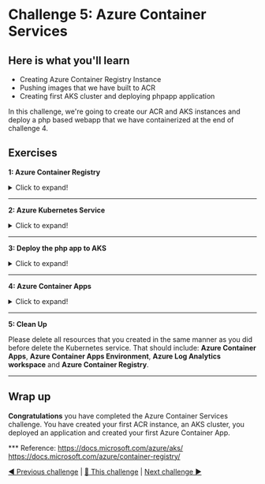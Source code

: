 # Challenge 5: Azure Container Services

## Here is what you'll learn

- Creating Azure Container Registry Instance
- Pushing images that we have built to ACR 
- Creating first AKS cluster and deploying phpapp application

In this challenge, we're going to create our ACR and AKS instances and deploy a php based webapp that we have containerized at the end of challenge 4.

## Exercises

**1: Azure Container Registry**
<details>
  <summary>Click to expand!</summary>

In this first task, we'll create a new [Azure Container Registry (ACR)](https://docs.microsoft.com/en-us/azure/container-registry/container-registry-intro) Instance. Azure Container Registry allows us to build, store, and manage container images and artifacts in a private registry for all types of container deployments. We're going to store 2 images that we've created at the end of the challenge 4. Let's get started. We'll complete this via the [Azure portal](https://docs.microsoft.com/en-us/azure/azure-portal/azure-portal-overview), so let's jump to https://portal.azure.com.
> TIP: You can set the language of your Azure portal navigating via the settings gear to the *Language + region* section. We suggest you set the portal to English since some of the more technical translations are less helpfull.


- Click the hamburger icon on the top left of the screen.
- Click **Create a resource** link.

![Image of where to find the "Create a resource" in the Azure portal](./img/acr1.png)


- Click **Container** on the left menu.
- Continue with the **Container Registry** option (this will most likely look a little different in your Azure portal)


![Image of where to find the "Container Registry" resource in the Azure portal](./img/acr2.png)


- Now we're on the **Create container registry** screen.
- Select the correct subscription. You might also need to create a new [resource group](https://docs.microsoft.com/en-us/azure/azure-resource-manager/management/manage-resource-groups-portal#what-is-a-resource-group) by selecting the **Create New** button and giving it a name. 
- Fill the other values.
  - Registry Name: Type in a unique name
  - Location: Select **North Europe**
  - Availability zones: off
  - SKU: Keep as is. **Standard**
- Click **Review + create**.

![Image of the "Create container registry" screen and where to find the input fields](./img/acr3.png)

- Click **Create** and finalize the ACR creation steps. 

![Image of the "Create container registry validation" screen and where to find the "create" button](./img/acr4.png)

- When done, click the **Go to resource** button and access newly created ACR instance.

![Image of the position of the "Go to resource" button](./img/acr5.png)

- Now it's time to get connection details of our ACR instance.
- Click **Access keys** on the left.
- Enable the **Admin user**.
- Copy the **Login server**, **Username** and **password** values into a text editor. We'll use these later.  

![Image of the position of the "Go to resource" button](./img/acr61.png)

- We have created an ACR instance and it's ready to store our images. Let's turn back to the Terminal and push images that we have created before.
- First, let's get logged out from our current registry. 
Type: 
```shell
$ docker logout
```
Output will be something like:
```shell
Removing login credentials for https://index.docker.io/v1/
```

- It's time log into our newly created ACR instance. Replace *LoginServer* = *acr_login_url*, *Username* and *Password* with the values you copied to a text editor before.

Type: 
```shell
$ docker login acr_login_url -u Username -p Password
```
Output will be something like:
```shell
WARNING! Using --password via the CLI is insecure. Use --password-stdin.
Login Succeeded
```

- We successfully logged in. This means that from now on we can push images to this registry. But to be able to do that, we have to retag the images that we have created at the end of the challenge 4. Simply out, we have to add new tags to them, in this format  ```registry_url/repository_name:tag```. Let's do that.
- First, let's list all the images on the system. 

Type: 
```shell
$ docker image ls
```
Output will be something like:
```shell

REPOSITORY                TAG                 IMAGE ID            CREATED             SIZE
=======
REPOSITORY            TAG                 IMAGE ID            CREATED             SIZE

your_dockerhub_id/mysql   v1                  2dfc8038fc98        13 hours ago        448MB
your_dockerhub_id/php     v1                  53959f571f38        13 hours ago        484MB
```
- There should be 2 images that we have created at the end of the challenge 4. They were tagged as your_dockerhub_id/mysql:v1 and your_dockerhub_id/php:v1. We're gonna add new tags to these images. 

Type: 
```shell
$ docker image tag your_dockerhub_id/php:v1 acr_login_url/php:v1
$ docker image tag your_dockerhub_id/mysql:v1 acr_login_url/mysql:v1
```
- Let's list all the images on the system and check these newly added tags.
Type: 
```shell
$ docker image ls
```
Output will be something like:
```shell

REPOSITORY              TAG                 IMAGE ID            CREATED             SIZE
your_dockerhub_id/mysql v1                  2dfc8038fc98        13 hours ago        448MB
your_dockerhub_id/php   v1                  53959f571f38        13 hours ago        484MB
acr_login_url/mysql     v1                  2dfc8038fc98        13 hours ago        448MB
acr_login_url/php       v1                  53959f571f38        13 hours ago        484MB
```

- Now we can push these images to the ACR.

Type: 
```shell
$ docker image push acr_login_url/php:v1
```
Output will be something like:
```shell
The push refers to repository [acr_login_url/php]
ef135f6687e4: Pushed
906d50a6011e: Pushed
74bbc08fe8c6: Pushed
90745e8b7e7b: Pushed
a5fa399e1d62: Pushed
4d03ed8f1ffa: Pushed
b5c4094c6b8e: Pushed
a2631c469b37: Pushed
31a253c57a1c: Pushed
22678990c57c: Pushed
f75b06f87220: Pushed
3ef0156771b5: Pushed
c7ba9188a7f6: Pushed
b325a1cca10d: Pushed
7edde2b8acef: Pushed
65bff11b305b: Pushed
de5ed450c2e9: Pushed
8bf7a47284aa: Pushed
d0f104dc0a1f: Pushed
v1: digest: sha256:3e49eee893ac4eedf9b945a0f1e2bfde431e5862d18bb4d9fbe6e2c87c35e67c size: 4285
```

Type: 
```shell
$ docker image push acr_login_url/mysql:v1
```
Output will be something like:
```shell
The push refers to repository [acr_login_url/mysql]
ce1b5c35832c: Pushed
f6bef35c0067: Pushed
a6ea401b7864: Pushed
94bd7d7999de: Pushed
8df989cb6670: Pushed
f358b00d8ce7: Pushed
ae39983d39c4: Pushed
b55e8d7c5659: Pushed
e8fd11b2289c: Pushed
e9affce9cbe8: Pushed
316393412e04: Pushed
d0f104dc0a1f: Mounted from php
v1: digest: sha256:929ac51065d473c23229f1f85be02b854aaab147d1ebaa018884f1a5ee455b4f size: 2828
```

- Turn back to the Azure portal and confirm that these images were pushed and stored in the ACR. 
- We successfully re-tagged our images and pushed them to newly created ACR. Image part has been completed. 

![](./img/acr11.png)

Please keep the ACR you created. We will use it in the next task.
</details>

***
**2: Azure Kubernetes Service**
<details>
  <summary>Click to expand!</summary>

It's time to create our first AKS cluster.  

- On the portal, find your Resource Group and on the overview screen click **+ Create**. 

![](./img/acr12.png)

- Under the the **Containers** click **Kubernetes Service** and after that hit **Create**.
  > This view might have changed. In that case you can just enter "Kubernetes Service" into the search bar.

<img src="./img/acr13.png">

- Select your subscription and your resource group (this should be prefilled already). 
- Fill in the other values
  - Cluster preset configuration: **Dev/Test($)**
  - Kubernetes cluster name: Type a unique name
  - Region: Select **North Europe**
  - Availability zones: None
  - Kubernetes version: Leave as is
  - API server availability: 99.5%
  - Node size: **Standard B4ms** (this should be selected already. You can also size down to a **Standard B2ms**.)
  - Scale method: leave as is
  - Node count range: leave as is
- Click **Integrations**.

![](./img/acr14.png)

- For Container registry select the ACR instance that we created a few minutes ago.
- Click **Review + create**.

![](./img/acr15.png)

- Click **Create** and wait until it has been successfully created. 
  
![](./img/acr17.png)

<img src="./img/acr18.png">

- Congrats. You have successfully built your first AKS cluster. In the next step we will use this cluster.
</details>

***
**3: Deploy the php app to AKS**
<details>
  <summary>Click to expand!</summary>

Now it's time to deploy our php app to AKS cluster. 

- We're gonna use the [**kubectl**](https://kubernetes.io/docs/reference/generated/kubectl/kubectl-commands) tool to manage our Kubernetes cluster. Kubernetes command-line tool, ```kubectl```, allows us to run commands against Kubernetes clusters. We can use ```kubectl``` to deploy applications, inspect and manage cluster resources, and view logs. You can either install [```kubectl```](https://kubernetes.io/docs/tasks/tools/) in your terminal or you can use **Azure Cloud Shell** where ```kubectl``` is already installed. 
If you are going with the first option, execute the next 3 steps:
- Click **Cloud Shell** icon on the top left right side of the portal screen and open it. 
  ![](./img/acr1.png)
- The first time you open the **Cloud Shell** you might need to create a Storage Account. This will persist data for the shell. Just follow the instructions delivered to you from the portal.
- Once the **Cloud Shell** is up and running you can select between **PowerShell** and **Bash**. Select **Bash** and wait till the shell is up and running. 

When you interact with an AKS cluster using the kubectl, a configuration file is used that defines cluster connection information. This configuration file is typically stored in ~/.kube/config. Multiple clusters can be defined in this kubeconfig file. ```az aks get-credentials``` lets you get access to the credentials for an AKS cluster and merges them into the kubeconfig file. Now we use this command and merge the credentials into our kubeconfig file. Thus we can manage our Kubernetes cluster. 

Type (remember to enter your *resource_group_name* and your *aks_cluster_name*): 
```shell
$ az aks get-credentials --resource-group resource_group_name --name aks_cluster_name
```
Output will be something like:
```shell
Merged "aks_cluster_name" as current context in /home/username/.kube/config
```
- We have merged the config. It's time to check if kubectl works properly. Let's list all the nodes in the cluster. 

Type: 
```shell
$ kubectl get nodes
```
Output will be something like:
```shell
NAME                                STATUS   ROLES   AGE   VERSION
aks-agentpool-10704589-vmss000000   Ready    agent   26m   v1.16.13
aks-agentpool-10704589-vmss000001   Ready    agent   26m   v1.16.13
aks-agentpool-10704589-vmss000002   Ready    agent   26m   v1.16.13
```

- It seems that our cluster is ready. Let's deploy our app. 

<img src="./img/acr19.png">

- There are 2 ways to spin up Kubernetes resources. The imperative method - basically using command line. But there’s an easier and more useful way to do it: The declarative method - creating configuration files using YAML. Most of the things you can deploy to a Cluster in Kubernetes can be described as a YAML file. YAML is a human-readable text-based format that let’s us easily specify configuration-type information by using a combination of maps of name-value pairs and lists of items.
- We have created a YAML file to create 2 deployment and 2 service objects. All the config that is needed to create these objects are defined in this YAML file. But what is a deployment, what is a service? These are the object types that you can create on Kubernetes. Simply, deployment object is our application and service object is an end-point that exposes this application to other services or external users. But all of these are Kubernetes related topics and we won't cover them today. We have a full Kubernetes day, there you can get all the information related to Kubernetes. Today, we're gonna only deploy this application and that's all. 
- So first let's open the YAML file. Go to ```day6/apps/kube``` folder and open ```app.yaml``` on a text editor. 
- There are 2 lines that you have to update here. Go to line 19 and 66 and update the ACR url with your own.
```
19-->image: name_you_chose.azurecr.io/mysql:v1
66-->image: name_you_chose.azurecr.io/php:v1
```
After that, copy whole text and turn back to **Cloud Shell**
- Now type ```code app.deploy``` or ```code app.yaml``` to create a file and open built-in text editor. 
- In the text editor type CTRL-V to paste the text that you copied a few minutes ago. 
- Press CTRL-S to save the changes. Now our yaml file is ready.  


<img src="./img/acr20.png">

- It's finally time to deploy our application. 

Type: 
```shell
$ kubectl apply -f app.yaml # or app.deploy based on your filename. 
```
Output will be something like:
```shell
deployment.apps/mysqldb created
service/mysqldb created
deployment.apps/phpapp created
service/phpapp created
```

- 2 deployments and 2 services have been created. Let's check if pods are running or not.


Type: 
```shell
$ kubectl get pods 
```
Output will be something like:
```shell
NAME                                                       READY   STATUS    RESTARTS   AGE
mysqldb-df67cc945-ctfqg                            1/1     Running   0                  1m
phpapp-df67cc945-s5z6n                             1/1     Running   0                  1m
```
- Type couple of times ```kubectl get pods``` till the statuses turn ```Running```.

<img src="./img/acr21.png">

- Congratulations! We did successfully deploy the application to our AKS cluster. Let's access it and see if it works properly. To be able to do that we have to get the external ip address of the phpapp service. 

Type: 
```shell
$ kubectl get svc
```
Output will be something like:
```shell
NAME                                       TYPE           CLUSTER-IP     EXTERNAL-IP      PORT(S)    AGE
mysqldb                                    ClusterIP      10.0.250.27    <none>           80/TCP     48d
phpapp                                     LoadBalancer   10.0.243.220   51.145.177.190   80/TCP     47d
kubernetes                                 ClusterIP      10.0.0.1       <none>           443/TCP    59d
```
- Copy the external ip address of the phpapp service. 

<img src="./img/acr22.png">

- Open a web browser and visit the site published via the copied ip address. 
- Fill the form and add a new record. If you get **Successfully created**  message when you click add, this means that everything works perfectly. 

<img src="./img/acr23.png">

<img src="./img/acr24.png">

<img src="./img/acr25.png">

When you complete the challenge, please don't forget to delete the resources that you have created. Via the portal, find the resource group that you have created at the beginning of this challenge or used as it was provided to you. Find the **Kubernetes service** that you have created in this resource group select it and press the **Delete** button. You need to confirm your choice
<img src="./img/acr09.png">
</details>

***

**4: Azure Container Apps**
<details>
  <summary>Click to expand!</summary>

For this part we will have a look at the [Azure Container Apps (ACA)](https://docs.microsoft.com/en-us/azure/container-apps/overview). 

- We will use our first docker image for this. So on your local terminal enter ```docker images ls``` to make sure the "username/firstimage:latest" repository is still there.
- Again we will add new tags
```shell
docker image tag your_dockerhub_id/firstimage:latest acr_login_url/firstimage:v1
```
- And than push it to our Azure Container Registry
```shell
docker image push acr_login_url/firstimage:v1
```

- Check in the portal if the image is now in the ACR as you have done in the 2nd task.

- After that, still in the portal, find your Resource Group and on the overview screen click **+ Create**. 

![](./img/acr12.png)

- Under the the **Containers** click **Container App** and after that hit **Create**.
  > This view might have changed. In that case you can just enter "Container App" into the search bar.

- Click **Create**

- Make sure the right Subscription and Resource group are selected on the *Create Container App* screen
- Fill in the other values:
  - Container app name: Type a unique name
  - Region: Select **North Europe**
  - Container Apps Environment: Leave as is

- Click **App settings**. Since we already have images in our Image Registry let's go ahead and use them.

![](./img/acr6.png)

- Make the following settings
  - Use quickstart image: unselect :black_square_button:
  - Name: give the container a name
  - Image source: **Azure Container Registry**
  - Registry: select your ACR --> **something.azurecr.io**
  - Image: **firstimage**
  - Image tag: **v1**
  - Command override: leave empty
  - CPU and Memory: **0.25 CPU cores, 0.5 Gi memory**
  - HTTP Ingress: Enabled :white_check_mark:
  - Ingress traffic: **Accepting traffic from anywhere**
  - Target port: **80**


- Hit **Review + create** and on the Overview screen check if everything is correct and hit **Create**


![](./img/acr7.png)

- This might take a while. If the deployment is ready hit **Go to resource**

- On the Overview screen of your newly created ACA find the **Application Url** and click on it.

![](./img/acr8.png)

**Congrats!!! You have deployed your first image in an Azure Container App.**

</details>

***

**5: Clean Up**

Please delete all resources that you created in the same manner as you did before delete the Kubernetes service.
That should include: **Azure Container Apps**, **Azure Container Apps Environment**, **Azure Log Analytics workspace** and **Azure Container Registry**.

***
## Wrap up

__Congratulations__ you have completed the Azure Container Services challenge. You have created your first ACR instance, an AKS cluster, you deployed an application and created your first Azure Container App. 

*** Reference: https://docs.microsoft.com/azure/aks/ https://docs.microsoft.com/azure/container-registry/

[◀ Previous challenge](./challenge4.md) | [🔼 This challenge](./challenge5.md) | [Next challenge ▶](./challenge6.md)
